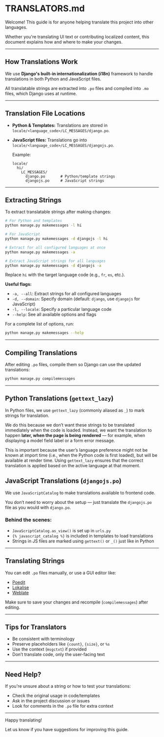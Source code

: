 # TRANSLATORS.md

Welcome! This guide is for anyone helping translate this project into other languages.

Whether you're translating UI text or contributing localized content, this document explains how and where to make your changes.

---

## How Translations Work

We use **Django's built-in internationalization (i18n)** framework to handle translations in both Python and JavaScript files.

All translatable strings are extracted into `.po` files and compiled into `.mo` files, which Django uses at runtime.

---

## Translation File Locations

- **Python & Templates:**
  Translations are stored in `locale/<language_code>/LC_MESSAGES/django.po`.

- **JavaScript files:**
  Translations go into `locale/<language_code>/LC_MESSAGES/djangojs.po`.

  Example:
  ```
  locale/
    hi/
      LC_MESSAGES/
        django.po       # Python/template strings
        djangojs.po     # JavaScript strings
  ```

---

## Extracting Strings

To extract translatable strings after making changes:

```bash
# For Python and templates
python manage.py makemessages -l hi

# For JavaScript
python manage.py makemessages -d djangojs -l hi

# Extract for all configured languages at once
python manage.py makemessages -a

# Extract JavaScript strings for all languages
python manage.py makemessages -d djangojs -a
```

Replace `hi` with the target language code (e.g., `fr`, `es`, etc.).

**Useful flags:**
- `-a, --all`: Extract strings for all configured languages
- `-d, --domain`: Specify domain (default: `django`, use `djangojs` for JavaScript)
- `-l, --locale`: Specify a particular language code
- `--help`: See all available options and flags

For a complete list of options, run:
```bash
python manage.py makemessages --help
```

---

## Compiling Translations

After editing `.po` files, compile them so Django can use the updated translations:

```bash
python manage.py compilemessages
```

---

## Python Translations (`gettext_lazy`)

In Python files, we use `gettext_lazy` (commonly aliased as `_`) to mark strings for translation.

We do this because we don’t want these strings to be translated immediately when the code is loaded. Instead, we want the translation to happen **later, when the page is being rendered** — for example, when displaying a model field label or a form error message.

This is important because the user’s language preference might not be known at import time (i.e., when the Python code is first loaded), but will be available at render time. Using `gettext_lazy` ensures that the correct translation is applied based on the active language at that moment.

## JavaScript Translations (`djangojs.po`)

We use `JavaScriptCatalog` to make translations available to frontend code.

You don’t need to worry about the setup — just translate the `djangojs.po` file as you would with `django.po`.

### Behind the scenes:
- `JavaScriptCatalog.as_view()` is set up in `urls.py`
- `{% javascript_catalog %}` is included in templates to load translations
- Strings in JS files are marked using `gettext()` or `_()` just like in Python

---

## Translating Strings

You can edit `.po` files manually, or use a GUI editor like:

- [Poedit](https://poedit.net/)
- [Lokalise](https://lokalise.com/)
- [Weblate](https://weblate.org/)

Make sure to save your changes and recompile (`compilemessages`) after editing.

---

## Tips for Translators

- Be consistent with terminology
- Preserve placeholders like `{count}`, `{size}`, or `%s`
- Use the context (`msgctxt`) if provided
- Don’t translate code, only the user-facing text

---

## Need Help?

If you're unsure about a string or how to test your translations:

- Check the original usage in code/templates
- Ask in the project discussion or issues
- Look for comments in the `.po` file for extra context

---

Happy translating!

Let us know if you have suggestions for improving this guide.
